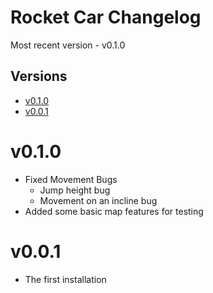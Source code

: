 # Rocket Car Changelog
Most recent version - v0.1.0
## Versions
- [v0.1.0](#v0.1.0)
- [v0.0.1](#v0.0.1)

# v0.1.0
- Fixed Movement Bugs
  - Jump height bug
  - Movement on an incline bug
- Added some basic map features for testing

# v0.0.1
- The first installation
